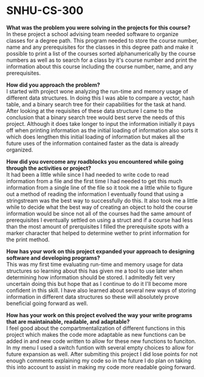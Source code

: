 # SNHU-CS-300

**What was the problem you were solving in the projects for this course?**<br />
In these project a school advising team needed software to organize classes for a degree path. This program needed to store the course number, name and any prerequisites for the classes in this degree path and make it possible to print a list of the courses sorted alphanumerically by the course numbers as well as to search for a class by it's course number and print the information about this course including the course number, name, and any prerequisites.

**How did you approach the problem?**<br />
I started with project wone analyzing the run-time and memory usage of different data structures. In doing this I was able to compare a vector, hash table, and a binary search tree for their capabilities for the task at hand. After looking at the requisites of these data structure I came to the conclusion that a binary search tree would best serve the needs of this project. Although it does take longer to input the information initially it pays off when printing information as the initial loading of information also sorts it which does lengthen this initial loading of information but makes all the future uses of the information contained faster as the data is already organized.

**How did you overcome any roadblocks you encountered while going through the activities or project?**<br />
It had been a little while since I had needed to write code to read information from a file and the first time I had needed to get this much information from a single line of the file so it took me a little while to figure out a method of reading the information I eventually found that using a stringstream was the best way to successfully do this. It also took me a little while to decide what the best way of creating an object to hold the course information would be since not all of the courses had the same amount of prerequisites I eventually settled on using a struct and if a course had less than the most amount of prerquisites I filled the prerequisite spots with a marker character that helped to determine wether to print information for the print method.

**How has your work on this project expanded your approach to designing software and developing programs?**<br />
This was my first time evaluating run-time and memory usage for data structures so learning about this has given me a tool to use later when determining how information should be stored. I admitedly felt very uncertain doing this but hope that as I continue to do it I'll become more confident in this skill. I have also learned about several new ways of storing information in different data structures so these will absolutely prove beneficial going forward as well.

**How has your work on this project evolved the way your write programs that are maintainable, readable, and adaptable?**<br />
I feel good about the compartmentalization of different functions in this project which makes the code more adaptable as new functions can be added in and new code written to allow for these new functions to funciton. In my menu I used a switch funtion with several empty choices to allow for future expansion as well. After submiting this project I did lose points for not enough comments explaining my code so in the future I do plan on taking this into account to assist in making my code more readable going forward.
